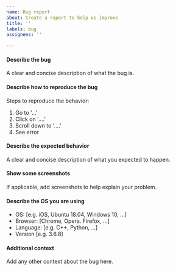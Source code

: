 ```yaml
---
name: Bug report
about: Create a report to help us improve
title: ''
labels: bug
assignees: ''

---
```


#### Describe the bug
A clear and concise description of what the bug is.

#### Describe how to reproduce the bug
Steps to reproduce the behavior:
1. Go to '...'
2. Click on '....'
3. Scroll down to '....'
4. See error

#### Describe the expected behavior
A clear and concise description of what you expected to happen.

#### Show some screenshots
If applicable, add screenshots to help explain your problem.

#### Describe the OS you are using
- OS: [e.g. iOS, Ubuntu 18.04, Windows 10, ...]
- Browser: [Chrome, Opera. Firefox, ...]
- Language: [e.g. C++, Python, ...]
- Version [e.g. 3.6.8]

#### Additional context
Add any other context about the bug here.